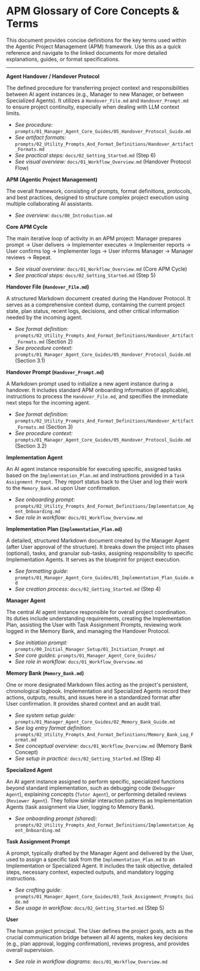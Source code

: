 # APM Glossary of Core Concepts & Terms

This document provides concise definitions for the key terms used within the Agentic Project Management (APM) framework. Use this as a quick reference and navigate to the linked documents for more detailed explanations, guides, or format specifications.

---

**Agent Handover / Handover Protocol**

The defined procedure for transferring project context and responsibilities between AI agent instances (e.g., Manager to new Manager, or between Specialized Agents). It utilizes a `Handover_File.md` and `Handover_Prompt.md` to ensure project continuity, especially when dealing with LLM context limits.

- _See procedure:_ `prompts/01_Manager_Agent_Core_Guides/05_Handover_Protocol_Guide.md`
- _See artifact formats:_ `prompts/02_Utility_Prompts_And_Format_Definitions/Handover_Artifact_Formats.md`
- _See practical steps:_ `docs/02_Getting_Started.md` (Step 6)
- _See visual overview:_ `docs/01_Workflow_Overview.md` (Handover Protocol Flow)

**APM (Agentic Project Management)**

The overall framework, consisting of prompts, format definitions, protocols, and best practices, designed to structure complex project execution using multiple collaborating AI assistants.

- _See overview:_ `docs/00_Introduction.md`

**Core APM Cycle**

The main iterative loop of activity in an APM project: Manager prepares prompt -> User delivers -> Implementer executes -> Implementer reports -> User confirms log -> Implementer logs -> User informs Manager -> Manager reviews -> Repeat.

- _See visual overview:_ `docs/01_Workflow_Overview.md` (Core APM Cycle)
- _See practical steps:_ `docs/02_Getting_Started.md` (Step 5)

**Handover File (`Handover_File.md`)**

A structured Markdown document created during the Handover Protocol. It serves as a comprehensive context dump, containing the current project state, plan status, recent logs, decisions, and other critical information needed by the incoming agent.

- _See format definition:_ `prompts/02_Utility_Prompts_And_Format_Definitions/Handover_Artifact_Formats.md` (Section 2)
- _See procedure context:_ `prompts/01_Manager_Agent_Core_Guides/05_Handover_Protocol_Guide.md` (Section 3.1)

**Handover Prompt (`Handover_Prompt.md`)**

A Markdown prompt used to initialize a new agent instance during a handover. It includes standard APM onboarding information (if applicable), instructions to process the `Handover_File.md`, and specifies the immediate next steps for the incoming agent.

- _See format definition:_ `prompts/02_Utility_Prompts_And_Format_Definitions/Handover_Artifact_Formats.md` (Section 3)
- _See procedure context:_ `prompts/01_Manager_Agent_Core_Guides/05_Handover_Protocol_Guide.md` (Section 3.2)

**Implementation Agent**

An AI agent instance responsible for executing specific, assigned tasks based on the `Implementation_Plan.md` and instructions provided in a `Task Assignment Prompt`. They report status back to the User and log their work to the `Memory_Bank.md` upon User confirmation.

- _See onboarding prompt:_ `prompts/02_Utility_Prompts_And_Format_Definitions/Implementation_Agent_Onboarding.md`
- _See role in workflow:_ `docs/01_Workflow_Overview.md`

**Implementation Plan (`Implementation_Plan.md`)**

A detailed, structured Markdown document created by the Manager Agent (after User approval of the structure). It breaks down the project into phases (optional), tasks, and granular sub-tasks, assigning responsibility to specific Implementation Agents. It serves as the blueprint for project execution.

- _See formatting guide:_ `prompts/01_Manager_Agent_Core_Guides/01_Implementation_Plan_Guide.md`
- _See creation process:_ `docs/02_Getting_Started.md` (Step 4)

**Manager Agent**

The central AI agent instance responsible for overall project coordination. Its duties include understanding requirements, creating the Implementation Plan, assisting the User with Task Assignment Prompts, reviewing work logged in the Memory Bank, and managing the Handover Protocol.

- _See initiation prompt:_ `prompts/00_Initial_Manager_Setup/01_Initiation_Prompt.md`
- _See core guides:_ `prompts/01_Manager_Agent_Core_Guides/`
- _See role in workflow:_ `docs/01_Workflow_Overview.md`

**Memory Bank (`Memory_Bank.md`)**

One or more designated Markdown files acting as the project's persistent, chronological logbook. Implementation and Specialized Agents record their actions, outputs, results, and issues here in a standardized format after User confirmation. It provides shared context and an audit trail.

- _See system setup guide:_ `prompts/01_Manager_Agent_Core_Guides/02_Memory_Bank_Guide.md`
- _See log entry format definition:_ `prompts/02_Utility_Prompts_And_Format_Definitions/Memory_Bank_Log_Format.md`
- _See conceptual overview:_ `docs/01_Workflow_Overview.md` (Memory Bank Concept)
- _See setup in practice:_ `docs/02_Getting_Started.md` (Step 4)

**Specialized Agent**

An AI agent instance assigned to perform specific, specialized functions beyond standard implementation, such as debugging code (`Debugger Agent`), explaining concepts (`Tutor Agent`), or performing detailed reviews (`Reviewer Agent`). They follow similar interaction patterns as Implementation Agents (task assignment via User, logging to Memory Bank).

- _See onboarding prompt (shared):_ `prompts/02_Utility_Prompts_And_Format_Definitions/Implementation_Agent_Onboarding.md`

**Task Assignment Prompt**

A prompt, typically drafted by the Manager Agent and delivered by the User, used to assign a specific task from the `Implementation_Plan.md` to an Implementation or Specialized Agent. It includes the task objective, detailed steps, necessary context, expected outputs, and mandatory logging instructions.

- _See crafting guide:_ `prompts/01_Manager_Agent_Core_Guides/03_Task_Assignment_Prompts_Guide.md`
- _See usage in workflow:_ `docs/02_Getting_Started.md` (Step 5)

**User**

The human project principal. The User defines the project goals, acts as the crucial communication bridge between all AI agents, makes key decisions (e.g., plan approval, logging confirmation), reviews progress, and provides overall supervision.

- _See role in workflow diagrams:_ `docs/01_Workflow_Overview.md`
